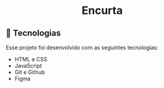 <h1 align="center"> Encurta </h1>

## 🚀 Tecnologias

Esse projeto foi desenvolvido com as seguintes tecnologias:

- HTML e CSS
- JavaScript
- Git e Github
- Figma
